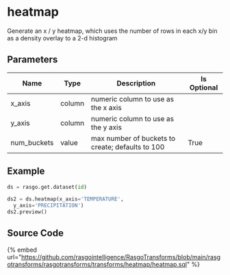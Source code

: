 

# heatmap

Generate an x / y heatmap, which uses the number of rows in each x/y bin as a density overlay to a 2-d histogram

## Parameters

|    Name     |  Type  |                   Description                    | Is Optional |
| ----------- | ------ | ------------------------------------------------ | ----------- |
| x_axis      | column | numeric column to use as the x axis              |             |
| y_axis      | column | numeric column to use as the y axis              |             |
| num_buckets | value  | max number of buckets to create; defaults to 100 | True        |


## Example

```python
ds = rasgo.get.dataset(id)

ds2 = ds.heatmap(x_axis='TEMPERATURE',
  y_axis='PRECIPITATION')
ds2.preview()
```

## Source Code

{% embed url="https://github.com/rasgointelligence/RasgoTransforms/blob/main/rasgotransforms/rasgotransforms/transforms/heatmap/heatmap.sql" %}

